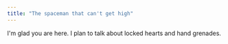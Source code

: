 ```yaml
---
title: "The spaceman that can't get high"
---
```


I'm glad you are here. I plan to talk about locked hearts and hand grenades.
